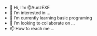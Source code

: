 - 👋 Hi, I’m @AunzEXE
- 👀 I’m interested in ...
- 🌱 I’m currently learning basic programing
- 💞️ I’m looking to collaborate on ...
- 📫 How to reach me ...

<!---
AunzEXE/AunzEXE is a ✨ special ✨ repository because its `README.md` (this file) appears on your GitHub profile.
You can click the Preview link to take a look at your changes.
--->
